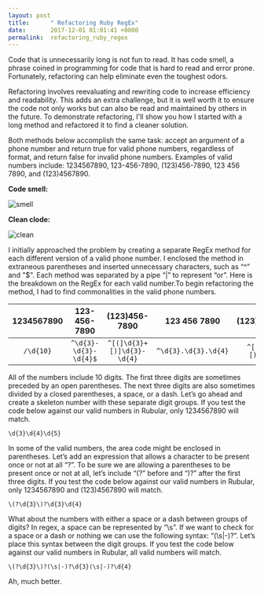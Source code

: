 ```yaml
---
layout: post
title:      " Refactoring Ruby RegEx"
date:       2017-12-01 01:01:41 +0000
permalink:  refactoring_ruby_regex
---
```



Code that is unnecessarily long is not fun to read. It has code smell, a phrase coined in programming for code that is hard to read and error prone. Fortunately, refactoring can help eliminate even the toughest odors. 

Refactoring involves reevaluating and rewriting code to increase efficiency and readability. This adds an extra challenge, but it is well worth it to ensure the code not only works but can also be read and maintained by others in the future. To demonstrate refactoring, I'll show you how I started with a long method and refactored it to find a cleaner solution.

Both methods below accomplish the same task: accept an argument of a phone number and return true for valid phone numbers, regardless of format, and return false for invalid phone numbers. Examples of valid numbers include: 1234567890, 123-456-7890, (123)456-7890, 123 456 7890, and (123)4567890. 

**Code smell:**

![smell](https://i.imgur.com/B9JJC0F.png)

**Clean clode:**

![clean](https://i.imgur.com/MEJbA8U.png)

I initially approached the problem by creating a separate RegEx method for each different version of a valid phone number. I enclosed the method in extraneous parentheses and inserted unnecessary characters, such as  “^” and "$". Each method was separated by a pipe “|” to represent “or”. Here is the breakdown on the RegEx for each valid number.To begin refactoring  the method, I had to find commonalities in the valid phone
numbers.


|1234567890 | 123-456-7890  | (123)456-7890| 123 456 7890  | (123)4567890 |
| :--------: | :--------: | :--------: |:--------: | :--------: |
|   `/\d{10}` | `^\d{3}-\d{3}-\d{4}$`   | `^[(]\d{3}+[)]\d{3}-\d{4}`  | `^\d{3}.\d{3}.\d{4}` |  `^[(]\d{3}[)]\d{7}` |


All of the numbers include 10 digits. The first three digits are sometimes preceded by an open parentheses. The next three digits are also sometimes divided by a closed parentheses, a space, or a dash. Let’s go ahead and create a skeleton number with these separate digit groups. If you test the code below against our valid numbers in Rubular, only 1234567890 will match. 

`\d{3}\d{4}\d{5}`

In some of the valid numbers, the area code might be enclosed in parentheses. Let’s add an expression that allows a character to be present once or not at all “\?”. To be sure we are allowing a parentheses to be present once or not at all, let’s include “\(?” before and “\)?”  after the first three digits. If you test the code below against our valid numbers in Rubular, only 1234567890 and (123)4567890 will match. 

`\(?\d{3}\)?\d{3}\d{4}`

What about the numbers with either a space or a dash between groups of digits? In regex, a space can be represented by “\s”. If we want to check for a space or a dash or nothing we can use the following syntax: “(\s|-)?”. Let’s place this syntax between the digit groups. If you test the code below against our valid numbers in Rubular, all valid numbers will match.

`\(?\d{3}\)?(\s|-)?\d{3}(\s|-)?\d{4}`

Ah, much better.












